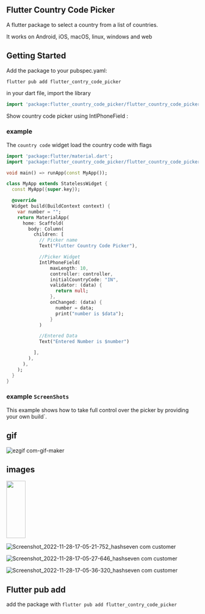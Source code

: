 ## Flutter Country Code Picker

A flutter package to select a country from a list of countries.

It works on Android, iOS, macOS, linux, windows and web

## Getting Started

Add the package to your pubspec.yaml:

`flutter pub add flutter_contry_code_picker`

in your dart file, import the library
```dart
import 'package:flutter_country_code_picker/flutter_country_code_picker.dart';
```

Show country code picker using IntlPhoneField :

### example

The `country code` widget load the country code with flags

```dart
import 'package:flutter/material.dart';
import 'package:flutter_country_code_picker/flutter_country_code_picker.dart';

void main() => runApp(const MyApp());

class MyApp extends StatelessWidget {
  const MyApp({super.key});

  @override
  Widget build(BuildContext context) {
    var number = "";
    return MaterialApp(
      home: Scaffold(
        body: Column(
          children: [
            // Picker name
            Text("Flutter Country Code Picker"),

            //Picker Widget
            IntlPhoneField(
                maxLength: 10,
                controller: controller,
                initialCountryCode: "IN",
                validator: (data) {
                  return null;
                },
                onChanged: (data) {
                  number = data;
                  print("number is $data");
                }
            )

            //Entered Data
            Text("Entered Number is $number")

          ],
        ),
      ),
    );
  }
}
```


### example `ScreenShots`
This example shows how to take full control over the picker by providing your own build`.
## gif 

![ezgif com-gif-maker](https://user-images.githubusercontent.com/99036793/204272434-db5bab2d-b782-4828-bbf0-e0e06d0959ff.gif)

## images

<img src=https://user-images.githubusercontent.com/99036793/204272531-f525a6cb-3183-4624-bc97-07e75bdb24ee.jpg width="50" height="150">

![Screenshot_2022-11-28-17-05-21-752_hashseven com customer](https://user-images.githubusercontent.com/99036793/204272538-79a97f6a-8c89-4273-a713-52f5040736ed.jpg)

![Screenshot_2022-11-28-17-05-27-646_hashseven com customer](https://user-images.githubusercontent.com/99036793/204272542-72f0c9f0-6742-4547-87c0-c86b580c9cb1.jpg)

![Screenshot_2022-11-28-17-05-36-320_hashseven com customer](https://user-images.githubusercontent.com/99036793/204272546-936955ac-bbba-410a-a61a-f3a9cedfe998.jpg)


## Flutter pub add

add the package with `flutter pub add flutter_contry_code_picker`




    
